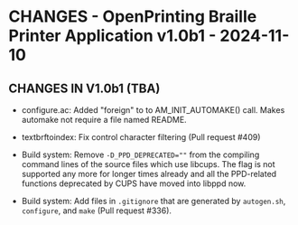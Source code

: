 # CHANGES - OpenPrinting Braille Printer Application v1.0b1 - 2024-11-10

## CHANGES IN V1.0b1 (TBA)

- configure.ac: Added "foreign" to to AM_INIT_AUTOMAKE() call. Makes
  automake not require a file named README.

- textbrftoindex: Fix control character filtering (Pull request #409)

- Build system: Remove `-D_PPD_DEPRECATED=""` from the compiling
  command lines of the source files which use libcups. The flag is not
  supported any more for longer times already and all the PPD-related
  functions deprecated by CUPS have moved into libppd now.

- Build system: Add files in `.gitignore` that are generated by
  `autogen.sh`, `configure`, and `make` (Pull request #336).
